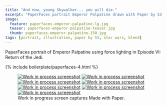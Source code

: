 ```yaml
---
title: "And now, young Skywalker... you will die."
excerpt: "PaperFaces portrait Emperor Palpatine drawn with Paper by 53 on an iPad."
image: 
  feature: paperfaces-emperor-palpatine-lg.jpg
  teaser: paperfaces-emperor-palpatine-teaser.jpg
  thumb: paperfaces-emperor-palpatine-150.jpg
tags: [portrait, illustration, paper by 53, star wars, blend]
---
```


PaperFaces portrait of Emperor Palpatine using force lighting in Episode VI: Return of the Jedi.

{% include boilerplate/paperfaces-4.html %}

<figure class="third">
	<a href="{{ site.url }}/images/paperfaces-emperor-palpatine-process-1-lg.jpg"><img src="{{ site.url }}/images/paperfaces-emperor-palpatine-process-1-600.jpg" alt="Work in process screenshot"></a>
	<a href="{{ site.url }}/images/paperfaces-emperor-palpatine-process-2-lg.jpg"><img src="{{ site.url }}/images/paperfaces-emperor-palpatine-process-2-600.jpg" alt="Work in process screenshot"></a>
	<a href="{{ site.url }}/images/paperfaces-emperor-palpatine-process-3-lg.jpg"><img src="{{ site.url }}/images/paperfaces-emperor-palpatine-process-3-600.jpg" alt="Work in process screenshot"></a>
	<a href="{{ site.url }}/images/paperfaces-emperor-palpatine-process-4-lg.jpg"><img src="{{ site.url }}/images/paperfaces-emperor-palpatine-process-4-600.jpg" alt="Work in process screenshot"></a>
	<a href="{{ site.url }}/images/paperfaces-emperor-palpatine-process-5-lg.jpg"><img src="{{ site.url }}/images/paperfaces-emperor-palpatine-process-5-600.jpg" alt="Work in process screenshot"></a>
	<a href="{{ site.url }}/images/paperfaces-emperor-palpatine-process-6-lg.jpg"><img src="{{ site.url }}/images/paperfaces-emperor-palpatine-process-6-600.jpg" alt="Work in process screenshot"></a>
	<a href="{{ site.url }}/images/paperfaces-emperor-palpatine-process-7-lg.jpg"><img src="{{ site.url }}/images/paperfaces-emperor-palpatine-process-7-600.jpg" alt="Work in process screenshot"></a>
	<figcaption>Work in progress screen captures Made with Paper.</figcaption>
</figure>
